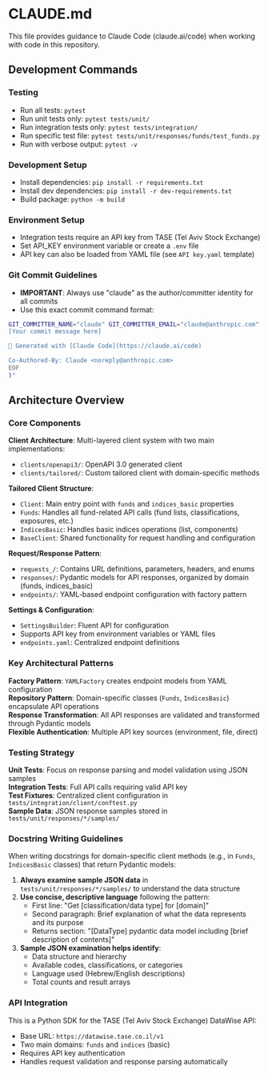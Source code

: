 # CLAUDE.md

This file provides guidance to Claude Code (claude.ai/code) when working with code in this repository.

## Development Commands

### Testing
- Run all tests: `pytest`
- Run unit tests only: `pytest tests/unit/`
- Run integration tests only: `pytest tests/integration/`
- Run specific test file: `pytest tests/unit/responses/funds/test_funds.py`
- Run with verbose output: `pytest -v`

### Development Setup
- Install dependencies: `pip install -r requirements.txt`
- Install dev dependencies: `pip install -r dev-requirements.txt`
- Build package: `python -m build`

### Environment Setup
- Integration tests require an API key from TASE (Tel Aviv Stock Exchange)
- Set API_KEY environment variable or create a `.env` file
- API key can also be loaded from YAML file (see `API key.yaml` template)

### Git Commit Guidelines
- **IMPORTANT**: Always use "claude" as the author/committer identity for all commits
- Use this exact commit command format:
```bash
GIT_COMMITTER_NAME="claude" GIT_COMMITTER_EMAIL="claude@anthropic.com" git commit --author="claude <claude@anthropic.com>" -m "$(cat <<'EOF'
[Your commit message here]

🤖 Generated with [Claude Code](https://claude.ai/code)

Co-Authored-By: Claude <noreply@anthropic.com>
EOF
)"
```

## Architecture Overview

### Core Components

**Client Architecture**: Multi-layered client system with two main implementations:
- `clients/openapi3/`: OpenAPI 3.0 generated client
- `clients/tailored/`: Custom tailored client with domain-specific methods

**Tailored Client Structure**:
- `Client`: Main entry point with `funds` and `indices_basic` properties
- `Funds`: Handles all fund-related API calls (fund lists, classifications, exposures, etc.)
- `IndicesBasic`: Handles basic indices operations (list, components)
- `BaseClient`: Shared functionality for request handling and configuration

**Request/Response Pattern**:
- `requests_/`: Contains URL definitions, parameters, headers, and enums
- `responses/`: Pydantic models for API responses, organized by domain (funds, indices_basic)
- `endpoints/`: YAML-based endpoint configuration with factory pattern

**Settings & Configuration**:
- `SettingsBuilder`: Fluent API for configuration
- Supports API key from environment variables or YAML files
- `endpoints.yaml`: Centralized endpoint definitions

### Key Architectural Patterns

**Factory Pattern**: `YAMLFactory` creates endpoint models from YAML configuration<br>
**Repository Pattern**: Domain-specific classes (`Funds`, `IndicesBasic`) encapsulate API operations<br>
**Response Transformation**: All API responses are validated and transformed through Pydantic models<br>
**Flexible Authentication**: Multiple API key sources (environment, file, direct)

### Testing Strategy

**Unit Tests**: Focus on response parsing and model validation using JSON samples<br>
**Integration Tests**: Full API calls requiring valid API key<br>
**Test Fixtures**: Centralized client configuration in `tests/integration/client/conftest.py`<br>
**Sample Data**: JSON response samples stored in `tests/unit/responses/*/samples/`<br>

### Docstring Writing Guidelines

When writing docstrings for domain-specific client methods (e.g., in `Funds`, `IndicesBasic` classes) that return Pydantic models:

1. **Always examine sample JSON data** in `tests/unit/responses/*/samples/` to understand the data structure
2. **Use concise, descriptive language** following the pattern:
   - First line: "Get [classification/data type] for [domain]"
   - Second paragraph: Brief explanation of what the data represents and its purpose
   - Returns section: "[DataType] pydantic data model including [brief description of contents]"
3. **Sample JSON examination helps identify**:
   - Data structure and hierarchy
   - Available codes, classifications, or categories
   - Language used (Hebrew/English descriptions)
   - Total counts and result arrays

### API Integration

This is a Python SDK for the TASE (Tel Aviv Stock Exchange) DataWise API:
- Base URL: `https://datawise.tase.co.il/v1`
- Two main domains: `funds` and `indices` (basic)
- Requires API key authentication
- Handles request validation and response parsing automatically